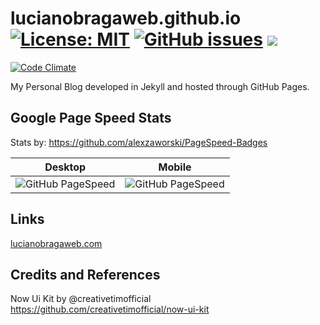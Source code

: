 # lucianobragaweb.github.io [![License: MIT](https://img.shields.io/badge/License-MIT-yellow.svg)](https://opensource.org/licenses/MIT) [![GitHub issues](https://img.shields.io/github/issues/badges/shields.svg)](https://github.com/lucianobragaweb/lucianobragaweb.github.io/issues) [![](https://img.shields.io/github/issues-pr-raw/cdnjs/cdnjs.svg)](https://github.com/lucianobragaweb/lucianobragaweb.github.io/pulls)

[![Code Climate](https://img.shields.io/codeclimate/issues/github/me-and/mdf.svg)](https://github.com/lucianobragaweb/lucianobragaweb.github.io/issues)

My Personal Blog developed in Jekyll and hosted through GitHub Pages.

## Google Page Speed Stats
Stats by: https://github.com/alexzaworski/PageSpeed-Badges

| Desktop       | Mobile        |
| ------------- |:-------------:|
| ![GitHub PageSpeed](https://pagespeed-badges.herokuapp.com/?url=lucianobragaweb.com&strat=desktop)      | ![GitHub PageSpeed](https://pagespeed-badges.herokuapp.com/?url=lucianobragaweb.com&strat=mobile) |

## Links

[lucianobragaweb.com](http://lucianobragaweb.com)

## Credits and References
Now Ui Kit by @creativetimofficial https://github.com/creativetimofficial/now-ui-kit